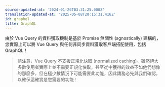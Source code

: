 ```yaml
---
source-updated-at: '2024-01-26T03:31:25.000Z'
translation-updated-at: '2025-05-08T20:15:31.418Z'
id: graphql
title: GraphQL
---
```


由於 Vue Query 的資料獲取機制是基於 Promise 無關性 (agnostically) 建構的，您實際上可以將 Vue Query 與任何非同步資料獲取客戶端搭配使用，包括 GraphQL！

> 請注意，Vue Query 不支援正規化快取 (normalized caching)。雖然絕大多數使用者實際上並不需要正規化快取，甚至從中獲得的效益不如他們想像的那麼多，但在極少數情況下可能需要此功能，因此請務必先與我們確認，以確保這確實是您需要的功能！
